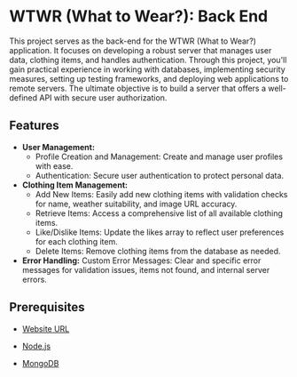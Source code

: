 # WTWR (What to Wear?): Back End

This project serves as the back-end for the WTWR (What to Wear?) application. It focuses on developing a robust server that manages user data, clothing items, and handles authentication. Through this project, you'll gain practical experience in working with databases, implementing security measures, setting up testing frameworks, and deploying web applications to remote servers. The ultimate objective is to build a server that offers a well-defined API with secure user authorization.

## Features

- **User Management:**
  - Profile Creation and Management: Create and manage user profiles with ease.
  - Authentication: Secure user authentication to protect personal data.
- **Clothing Item Management:**
  - Add New Items: Easily add new clothing items with validation checks for name, weather suitability, and image URL accuracy.
  - Retrieve Items: Access a comprehensive list of all available clothing items.
  - Like/Dislike Items: Update the likes array to reflect user preferences for each clothing item.
  - Delete Items: Remove clothing items from the database as needed.
- **Error Handling:** Custom Error Messages: Clear and specific error messages for validation issues, items not found, and internal server errors.

## Prerequisites

- [Website URL](https://www.aw-demo.wildsurf.net/)

- [Node.js](https://nodejs.org/en/)
- [MongoDB](https://www.mongodb.com/)
